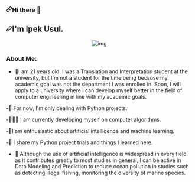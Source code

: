 <h3 tabindex="-1" dir="auto"><a id="user-content-hi-there-" class="anchor" aria-hidden="true" href="#hi-there-"><svg class="octicon octicon-link" viewBox="0 0 16 16" version="1.1" width="16" height="16" aria-hidden="true"><path d="m7.775 3.275 1.25-1.25a3.5 3.5 0 1 1 4.95 4.95l-2.5 2.5a3.5 3.5 0 0 1-4.95 0 .751.751 0 0 1 .018-1.042.751.751 0 0 1 1.042-.018 1.998 1.998 0 0 0 2.83 0l2.5-2.5a2.002 2.002 0 0 0-2.83-2.83l-1.25 1.25a.751.751 0 0 1-1.042-.018.751.751 0 0 1-.018-1.042Zm-4.69 9.64a1.998 1.998 0 0 0 2.83 0l1.25-1.25a.751.751 0 0 1 1.042.018.751.751 0 0 1 .018 1.042l-1.25 1.25a3.5 3.5 0 1 1-4.95-4.95l2.5-2.5a3.5 3.5 0 0 1 4.95 0 .751.751 0 0 1-.018 1.042.751.751 0 0 1-1.042.018 1.998 1.998 0 0 0-2.83 0l-2.5 2.5a1.998 1.998 0 0 0 0 2.83Z"></path></svg></a>Hi there <g-emoji class="g-emoji" alias="wave" fallback-src="https://github.githubassets.com/images/icons/emoji/unicode/1f44b.png">👋</g-emoji></h3>
<h2 tabindex="-1" dir="auto"><a id="user-content-I'm-Ipek-Usul" class="anchor" aria-hidden="true" href="#I'm-Ipek-Usul"><svg class="octicon octicon-link" viewBox="0 0 16 16" version="1.1" width="16" height="16" aria-hidden="true"><path d="m7.775 3.275 1.25-1.25a3.5 3.5 0 1 1 4.95 4.95l-2.5 2.5a3.5 3.5 0 0 1-4.95 0 .751.751 0 0 1 .018-1.042.751.751 0 0 1 1.042-.018 1.998 1.998 0 0 0 2.83 0l2.5-2.5a2.002 2.002 0 0 0-2.83-2.83l-1.25 1.25a.751.751 0 0 1-1.042-.018.751.751 0 0 1-.018-1.042Zm-4.69 9.64a1.998 1.998 0 0 0 2.83 0l1.25-1.25a.751.751 0 0 1 1.042.018.751.751 0 0 1 .018 1.042l-1.25 1.25a3.5 3.5 0 1 1-4.95-4.95l2.5-2.5a3.5 3.5 0 0 1 4.95 0 .751.751 0 0 1-.018 1.042.751.751 0 0 1-1.042.018 1.998 1.998 0 0 0-2.83 0l-2.5 2.5a1.998 1.998 0 0 0 0 2.83Z"></path></svg></a>I'm Ipek Usul.</h2>


<p align="center">
<img  src="https://camo.githubusercontent.com/969ba67430580b5aeadad5ae0ec7dd6a6a57bb36bbc1b59960a80a35a749c85b/68747470733a2f2f632e74656e6f722e636f6d2f77686751774e6c56764e6b41414141692f7865726f2d636f64652e676966" alt="img" align="center" data-canonical-src="https://c.tenor.com/whgQwNlVvNkAAAAi/xero-code.gif" style="max-width: 100%; display: inline-block;" data-target="animated-image.originalImage">
</p>


###  About Me:
- 🔭I am 21 years old. I was a Translation and Interpretation student at the university, but I'm not a student for the time being because my academic goal was not the department I was enrolled in. Soon, I will apply to a university where I can develop myself better in the field of computer engineering in line with my academic goals.

-🐍 For now, I'm only dealing with Python projects.

-👩🏻‍💻 I am currently developing myself on computer algorithms.

-🌟I am  enthusiastic about artificial intelligence and machine learning.

-📁 I share my Python project trials and things I learned here.

- 💭 Although the use of artificial intelligence is widespread in every field as it contributes greatly to most studies in general, I can be active in Data Modeling and Prediction to reduce ocean pollution in studies such as detecting illegal fishing, monitoring the diversity of marine species.




